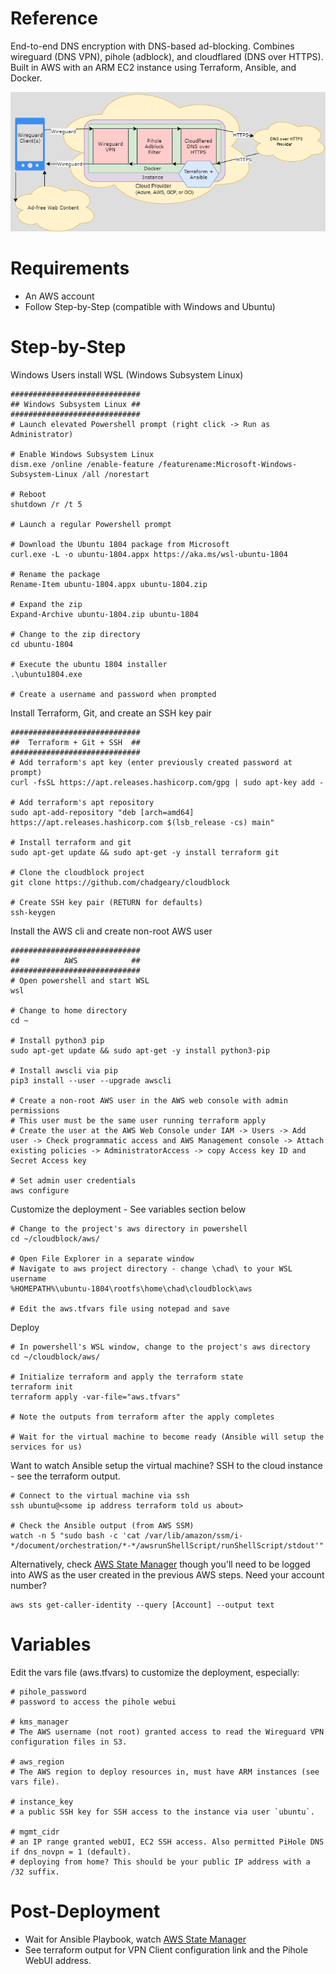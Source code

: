 # Reference
End-to-end DNS encryption with DNS-based ad-blocking. Combines wireguard (DNS VPN), pihole (adblock), and cloudflared (DNS over HTTPS). Built in AWS with an ARM EC2 instance using Terraform, Ansible, and Docker.

![Diagram](../diagram.png)

# Requirements
- An AWS account
- Follow Step-by-Step (compatible with Windows and Ubuntu)

# Step-by-Step 
Windows Users install WSL (Windows Subsystem Linux)
```
#############################
## Windows Subsystem Linux ##
#############################
# Launch elevated Powershell prompt (right click -> Run as Administrator)
 
# Enable Windows Subsystem Linux
dism.exe /online /enable-feature /featurename:Microsoft-Windows-Subsystem-Linux /all /norestart
 
# Reboot
shutdown /r /t 5
 
# Launch a regular Powershell prompt
 
# Download the Ubuntu 1804 package from Microsoft
curl.exe -L -o ubuntu-1804.appx https://aka.ms/wsl-ubuntu-1804
 
# Rename the package
Rename-Item ubuntu-1804.appx ubuntu-1804.zip
 
# Expand the zip
Expand-Archive ubuntu-1804.zip ubuntu-1804
 
# Change to the zip directory
cd ubuntu-1804
 
# Execute the ubuntu 1804 installer
.\ubuntu1804.exe
 
# Create a username and password when prompted
```
Install Terraform, Git, and create an SSH key pair
```
#############################
##  Terraform + Git + SSH  ##
#############################
# Add terraform's apt key (enter previously created password at prompt)
curl -fsSL https://apt.releases.hashicorp.com/gpg | sudo apt-key add -
 
# Add terraform's apt repository
sudo apt-add-repository "deb [arch=amd64] https://apt.releases.hashicorp.com $(lsb_release -cs) main"
 
# Install terraform and git
sudo apt-get update && sudo apt-get -y install terraform git
 
# Clone the cloudblock project
git clone https://github.com/chadgeary/cloudblock

# Create SSH key pair (RETURN for defaults)
ssh-keygen
```

Install the AWS cli and create non-root AWS user
```
#############################
##          AWS            ##
#############################
# Open powershell and start WSL
wsl

# Change to home directory
cd ~

# Install python3 pip
sudo apt-get update && sudo apt-get -y install python3-pip

# Install awscli via pip
pip3 install --user --upgrade awscli

# Create a non-root AWS user in the AWS web console with admin permissions
# This user must be the same user running terraform apply
# Create the user at the AWS Web Console under IAM -> Users -> Add user -> Check programmatic access and AWS Management console -> Attach existing policies -> AdministratorAccess -> copy Access key ID and Secret Access key

# Set admin user credentials
aws configure
```

Customize the deployment - See variables section below
```
# Change to the project's aws directory in powershell
cd ~/cloudblock/aws/

# Open File Explorer in a separate window
# Navigate to aws project directory - change \chad\ to your WSL username
%HOMEPATH%\ubuntu-1804\rootfs\home\chad\cloudblock\aws

# Edit the aws.tfvars file using notepad and save
```

Deploy
```
# In powershell's WSL window, change to the project's aws directory
cd ~/cloudblock/aws/

# Initialize terraform and apply the terraform state
terraform init
terraform apply -var-file="aws.tfvars"

# Note the outputs from terraform after the apply completes

# Wait for the virtual machine to become ready (Ansible will setup the services for us)
```

Want to watch Ansible setup the virtual machine? SSH to the cloud instance - see the terraform output.
```
# Connect to the virtual machine via ssh
ssh ubuntu@<some ip address terraform told us about>

# Check the Ansible output (from AWS SSM)
watch -n 5 "sudo bash -c 'cat /var/lib/amazon/ssm/i-*/document/orchestration/*-*/awsrunShellScript/runShellScript/stdout'"
```

Alternatively, check [AWS State Manager](https://console.aws.amazon.com/systems-manager/state-manager) though you'll need to be logged into AWS as the user created in the previous AWS steps. Need your account number?
```
aws sts get-caller-identity --query [Account] --output text
```

# Variables
Edit the vars file (aws.tfvars) to customize the deployment, especially:
```
# pihole_password
# password to access the pihole webui

# kms_manager
# The AWS username (not root) granted access to read the Wireguard VPN configuration files in S3.

# aws_region
# The AWS region to deploy resources in, must have ARM instances (see vars file).

# instance_key
# a public SSH key for SSH access to the instance via user `ubuntu`.

# mgmt_cidr
# an IP range granted webUI, EC2 SSH access. Also permitted PiHole DNS if dns_novpn = 1 (default).
# deploying from home? This should be your public IP address with a /32 suffix.
```

# Post-Deployment
- Wait for Ansible Playbook, watch [AWS State Manager](https://console.aws.amazon.com/systems-manager/state-manager)
- See terraform output for VPN Client configuration link and the Pihole WebUI address.
